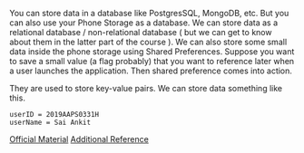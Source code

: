 You can store data in a database like PostgresSQL, MongoDB, etc. But you can also use your Phone Storage as a database. We can store data as a relational database / non-relational database ( but we can get to know about them in the latter part of the course ). 
We can also store some small data inside the phone storage using Shared Preferences.
Suppose you want to save a small value (a flag probably) that you want to reference later when a user launches the application. Then shared preference comes into action.

They are used to store key-value pairs. We can store data something like this.
```
userID = 2019AAPS0331H
userName = Sai Ankit
```

[Official Material](https://flutter.dev/docs/cookbook/persistence/key-value)
[Additional Reference](https://medium.com/flutterdevs/using-sharedpreferences-in-flutter-251755f07127) 